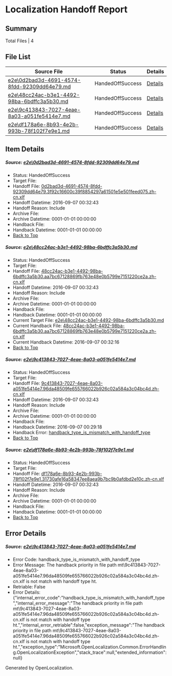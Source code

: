 # <a name='report-top'></a> Localization Handoff Report

## Summary
 Total Files | 4

## File List
 Source File | Status | Details 
 ----------- | ------ | ------- 
 [e2e\0d2bad3d-4691-4574-8fdd-92309dd64e79.md](https://github.com/OpenLocalizationTestOrg/ol-test0/blob/500d77c281d86115afd321212fedc414157b1be8/e2e/0d2bad3d-4691-4574-8fdd-92309dd64e79.md) | HandedOffSuccess | [Details](#a9896e2e19f5bce2c41c5b80c1115db29efbbdc21)
 [e2e\48cc24ac-b3e1-4492-98ba-6bdffc3a5b30.md](https://github.com/OpenLocalizationTestOrg/ol-test0/blob/8aab5a555438fa7cbfc79ad1b7b89a3b776ef417/e2e/48cc24ac-b3e1-4492-98ba-6bdffc3a5b30.md) | HandedOffSuccess | [Details](#00903bfb09d9c232fb0f8bfd80a1eb67557da1664)
 [e2e\9c413843-7027-4eae-8a03-a051fe5414e7.md](https://github.com/OpenLocalizationTestOrg/ol-test0/blob/cf24796c005bac3b7fb703903f02b01546878aed/e2e/9c413843-7027-4eae-8a03-a051fe5414e7.md) | HandedOffSuccess | [Details](#a263d1993163b3976c23edf273392bdd0768066b7)
 [e2e\df178a6e-8b93-4e2b-993b-78f102f7e9e1.md](https://github.com/OpenLocalizationTestOrg/ol-test0/blob/07d9a06ead6b4296f3b6774fbd470144fd34ccdd/e2e/df178a6e-8b93-4e2b-993b-78f102f7e9e1.md) | HandedOffSuccess | [Details](#f6059f8127bf2245b72b0b918c810e277997f56e10)

## Item Details
##### <a name='a9896e2e19f5bce2c41c5b80c1115db29efbbdc21'></a> Source: [e2e\0d2bad3d-4691-4574-8fdd-92309dd64e79.md](https://github.com/OpenLocalizationTestOrg/ol-test0/blob/500d77c281d86115afd321212fedc414157b1be8/e2e/0d2bad3d-4691-4574-8fdd-92309dd64e79.md)
* Status: HandedOffSuccess
* Target File: 
* Handoff File: [0d2bad3d-4691-4574-8fdd-92309dd64e79.3f92c16600c39f8854297a61501e5e501feed075.zh-cn.xlf](https://github.com/OpenLocalizationTestOrg/ol-test0-handoff/blob/abcc38f5f5121e22bf8817aa7c295e7085e89823/ol-handoff/OpenLocalizationTestOrg/ol-test0-zhcn/ci/ht/0d2bad3d-4691-4574-8fdd-92309dd64e79.3f92c16600c39f8854297a61501e5e501feed075.zh-cn.xlf)
* Handoff Datetime: 2016-09-07 00:32:43
* Handoff Reason: Include
* Archive File: 
* Archive Datetime: 0001-01-01 00:00:00
* Handback File: 
* Handback Datetime: 0001-01-01 00:00:00
* [Back to Top](#report-top)

##### <a name='00903bfb09d9c232fb0f8bfd80a1eb67557da1664'></a> Source: [e2e\48cc24ac-b3e1-4492-98ba-6bdffc3a5b30.md](https://github.com/OpenLocalizationTestOrg/ol-test0/blob/8aab5a555438fa7cbfc79ad1b7b89a3b776ef417/e2e/48cc24ac-b3e1-4492-98ba-6bdffc3a5b30.md)
* Status: HandedOffSuccess
* Target File: 
* Handoff File: [48cc24ac-b3e1-4492-98ba-6bdffc3a5b30.aa7bc67128869fb763e48e0b5799e7151220ce2a.zh-cn.xlf](https://github.com/OpenLocalizationTestOrg/ol-test0-handoff/blob/abcc38f5f5121e22bf8817aa7c295e7085e89823/ol-handoff/OpenLocalizationTestOrg/ol-test0-zhcn/ci/ht/48cc24ac-b3e1-4492-98ba-6bdffc3a5b30.aa7bc67128869fb763e48e0b5799e7151220ce2a.zh-cn.xlf)
* Handoff Datetime: 2016-09-07 00:32:43
* Handoff Reason: Include
* Archive File: 
* Archive Datetime: 0001-01-01 00:00:00
* Handback File: 
* Handback Datetime: 0001-01-01 00:00:00
* Current Target File: [e2e\48cc24ac-b3e1-4492-98ba-6bdffc3a5b30.md](https://github.com/OpenLocalizationTestOrg/ol-test0-zhcn/blob/94342d7a550aa710b9573ff810eade9ca54e47e8/e2e/48cc24ac-b3e1-4492-98ba-6bdffc3a5b30.md)
* Current Handback File: [48cc24ac-b3e1-4492-98ba-6bdffc3a5b30.aa7bc67128869fb763e48e0b5799e7151220ce2a.zh-cn.xlf](https://github.com/OpenLocalizationTestOrg/ol-test0-handback/blob/7ec39a94d0a6c1a65be093aeee414a1792653f27/ol-handback/OpenLocalizationTestOrg/ol-test0-zhcn/ci/48cc24ac-b3e1-4492-98ba-6bdffc3a5b30.aa7bc67128869fb763e48e0b5799e7151220ce2a.zh-cn.xlf)
* Current Handback Datetime: 2016-09-07 00:32:16
* [Back to Top](#report-top)

##### <a name='a263d1993163b3976c23edf273392bdd0768066b7'></a> Source: [e2e\9c413843-7027-4eae-8a03-a051fe5414e7.md](https://github.com/OpenLocalizationTestOrg/ol-test0/blob/cf24796c005bac3b7fb703903f02b01546878aed/e2e/9c413843-7027-4eae-8a03-a051fe5414e7.md)
* Status: HandedOffSuccess
* Target File: 
* Handoff File: [9c413843-7027-4eae-8a03-a051fe5414e7.96da48509fe655766022b926c02a584a3c04bc4d.zh-cn.xlf](https://github.com/OpenLocalizationTestOrg/ol-test0-handoff/blob/abcc38f5f5121e22bf8817aa7c295e7085e89823/ol-handoff/OpenLocalizationTestOrg/ol-test0-zhcn/ci/ht/9c413843-7027-4eae-8a03-a051fe5414e7.96da48509fe655766022b926c02a584a3c04bc4d.zh-cn.xlf)
* Handoff Datetime: 2016-09-07 00:32:43
* Handoff Reason: Include
* Archive File: 
* Archive Datetime: 0001-01-01 00:00:00
* Handback File: 
* Handback Datetime: 2016-09-07 00:29:18
* Handback Error: [handback_type_is_mismatch_with_handoff_type](#a263d1993163b3976c23edf273392bdd0768066b7handback_type_is_mismatch_with_handoff_type)
* [Back to Top](#report-top)

##### <a name='f6059f8127bf2245b72b0b918c810e277997f56e10'></a> Source: [e2e\df178a6e-8b93-4e2b-993b-78f102f7e9e1.md](https://github.com/OpenLocalizationTestOrg/ol-test0/blob/07d9a06ead6b4296f3b6774fbd470144fd34ccdd/e2e/df178a6e-8b93-4e2b-993b-78f102f7e9e1.md)
* Status: HandedOffSuccess
* Target File: 
* Handoff File: [df178a6e-8b93-4e2b-993b-78f102f7e9e1.31730afe16a58347ee8aea9b7bc9b0afdbd2e10c.zh-cn.xlf](https://github.com/OpenLocalizationTestOrg/ol-test0-handoff/blob/abcc38f5f5121e22bf8817aa7c295e7085e89823/ol-handoff/OpenLocalizationTestOrg/ol-test0-zhcn/ci/ht/df178a6e-8b93-4e2b-993b-78f102f7e9e1.31730afe16a58347ee8aea9b7bc9b0afdbd2e10c.zh-cn.xlf)
* Handoff Datetime: 2016-09-07 00:32:43
* Handoff Reason: Include
* Archive File: 
* Archive Datetime: 0001-01-01 00:00:00
* Handback File: 
* Handback Datetime: 0001-01-01 00:00:00
* [Back to Top](#report-top)


## Error Details
##### <a name='a263d1993163b3976c23edf273392bdd0768066b7handback_type_is_mismatch_with_handoff_type'></a> Source: [e2e\9c413843-7027-4eae-8a03-a051fe5414e7.md](#a263d1993163b3976c23edf273392bdd0768066b7)
* Error Code: handback_type_is_mismatch_with_handoff_type
* Error Message: The handback priority in file path mt\9c413843-7027-4eae-8a03-a051fe5414e7.96da48509fe655766022b926c02a584a3c04bc4d.zh-cn.xlf is not match with handoff type ht.
* Retriable: False
* Error Details: {"internal_error_code":"handback_type_is_mismatch_with_handoff_type","internal_error_message":"The handback priority in file path mt\\9c413843-7027-4eae-8a03-a051fe5414e7.96da48509fe655766022b926c02a584a3c04bc4d.zh-cn.xlf is not match with handoff type ht.","internal_error_retriable":false,"exception_message":"The handback priority in file path mt\\9c413843-7027-4eae-8a03-a051fe5414e7.96da48509fe655766022b926c02a584a3c04bc4d.zh-cn.xlf is not match with handoff type ht.","exception_type":"Microsoft.OpenLocalization.Common.ErrorHandling.OpenLocalizationException","stack_trace":null,"extended_information":null}


Generated by OpenLocalization.
